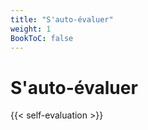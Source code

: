 ```yaml
---
title: "S'auto-évaluer"
weight: 1
BookToC: false
---
```


# S'auto-évaluer

{{< self-evaluation >}}
